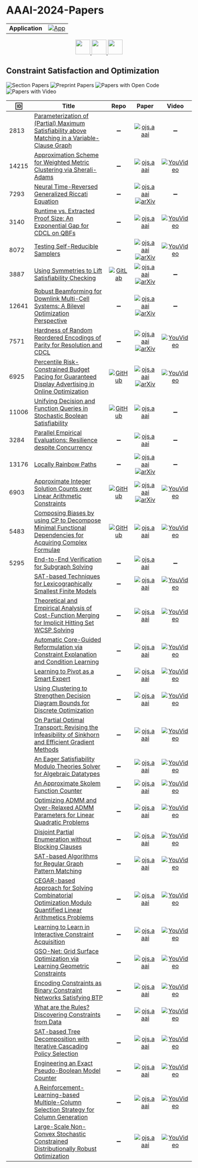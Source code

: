 # AAAI-2024-Papers

<table>
    <tr>
        <td><strong>Application</strong></td>
        <td>
            <a href="https://huggingface.co/spaces/DmitryRyumin/NewEraAI-Papers" style="float:left;">
                <img src="https://img.shields.io/badge/🤗-NewEraAI--Papers-FFD21F.svg" alt="App" />
            </a>
        </td>
    </tr>
</table>

<div align="center">
    <a href="https://github.com/DmitryRyumin/AAAI-2024-Papers/blob/main/sections/2024/main/computer_vision.md">
        <img src="https://cdn.jsdelivr.net/gh/DmitryRyumin/NewEraAI-Papers@main/images/left.svg" width="40" alt="" />
    </a>
    <a href="https://github.com/DmitryRyumin/AAAI-2024-Papers/">
        <img src="https://cdn.jsdelivr.net/gh/DmitryRyumin/NewEraAI-Papers@main/images/home.svg" width="40" alt="" />
    </a>
    <a href="https://github.com/DmitryRyumin/AAAI-2024-Papers/blob/main/sections/2024/main/data_mining_and_knowledge_management.md">
        <img src="https://cdn.jsdelivr.net/gh/DmitryRyumin/NewEraAI-Papers@main/images/right.svg" width="40" alt="" />
    </a>
</div>

## Constraint Satisfaction and Optimization

![Section Papers](https://img.shields.io/badge/Section%20Papers-35-42BA16) ![Preprint Papers](https://img.shields.io/badge/Preprint%20Papers-soon-b31b1b) ![Papers with Open Code](https://img.shields.io/badge/Papers%20with%20Open%20Code-soon-1D7FBF) ![Papers with Video](https://img.shields.io/badge/Papers%20with%20Video-soon-FF0000)

| :id: | **Title** | **Repo** | **Paper** | **Video** |
|------|-----------|:--------:|:---------:|:---------:|
| 2813 | [Parameterization of (Partial) Maximum Satisfiability above Matching in a Variable-Clause Graph](https://ojs.aaai.org/index.php/AAAI/article/view/28628) | :heavy_minus_sign: | [![ojs.aaai](https://img.shields.io/badge/pdf-ojs.aaai-1F6292.svg)](https://ojs.aaai.org/index.php/AAAI/article/view/28628/29220) | :heavy_minus_sign: |
| 14215 | [Approximation Scheme for Weighted Metric Clustering via Sherali-Adams](https://ojs.aaai.org/index.php/AAAI/article/view/28629) | :heavy_minus_sign: | [![ojs.aaai](https://img.shields.io/badge/pdf-ojs.aaai-1F6292.svg)](https://ojs.aaai.org/index.php/AAAI/article/view/28629/29221) | [![YouVideo](https://img.shields.io/badge/Video-000000??&style=flat&logo=youtube&logoColor=white)](https://ojs.aaai.org/index.php/AAAI/article/view/28629/29222) |
| 7293 | [Neural Time-Reversed Generalized Riccati Equation](https://ojs.aaai.org/index.php/AAAI/article/view/28630) | :heavy_minus_sign: | [![ojs.aaai](https://img.shields.io/badge/pdf-ojs.aaai-1F6292.svg)](https://ojs.aaai.org/index.php/AAAI/article/view/28630/29223) <br /> [![arXiv](https://img.shields.io/badge/arXiv-2312.09310-b31b1b.svg)](https://arxiv.org/abs/2312.09310) | :heavy_minus_sign: |
| 3140 | [Runtime vs. Extracted Proof Size: An Exponential Gap for CDCL on QBFs](https://ojs.aaai.org/index.php/AAAI/article/view/28631) | :heavy_minus_sign: | [![ojs.aaai](https://img.shields.io/badge/pdf-ojs.aaai-1F6292.svg)](https://ojs.aaai.org/index.php/AAAI/article/view/28631/29225) | [![YouVideo](https://img.shields.io/badge/Video-000000??&style=flat&logo=youtube&logoColor=white)](https://ojs.aaai.org/index.php/AAAI/article/view/28631/29226) |
| 8072 | [Testing Self-Reducible Samplers](https://ojs.aaai.org/index.php/AAAI/article/view/28632) | :heavy_minus_sign: | [![ojs.aaai](https://img.shields.io/badge/pdf-ojs.aaai-1F6292.svg)](https://ojs.aaai.org/index.php/AAAI/article/view/28632/29227) <br /> [![arXiv](https://img.shields.io/badge/arXiv-2312.10999-b31b1b.svg)](https://arxiv.org/abs/2312.10999) | [![YouVideo](https://img.shields.io/badge/Video-000000??&style=flat&logo=youtube&logoColor=white)](https://ojs.aaai.org/index.php/AAAI/article/view/28632/29228) |
| 3887 | [Using Symmetries to Lift Satisfiability Checking](https://ojs.aaai.org/index.php/AAAI/article/view/28633) | [![GitLab](https://img.shields.io/gitlab/stars/pierre.carbonnelle/idp-z3-generative?style=flat)](https://gitlab.com/pierre.carbonnelle/idp-z3-generative) | [![ojs.aaai](https://img.shields.io/badge/pdf-ojs.aaai-1F6292.svg)](https://ojs.aaai.org/index.php/AAAI/article/view/28633/29229) <br /> [![arXiv](https://img.shields.io/badge/arXiv-2311.03424-b31b1b.svg)](https://arxiv.org/abs/2311.03424) | :heavy_minus_sign: |
| 12641 | [Robust Beamforming for Downlink Multi-Cell Systems: A Bilevel Optimization Perspective](https://ojs.aaai.org/index.php/AAAI/article/view/28634) | :heavy_minus_sign: | [![ojs.aaai](https://img.shields.io/badge/pdf-ojs.aaai-1F6292.svg)](https://ojs.aaai.org/index.php/AAAI/article/view/28634/29231) <br /> [![arXiv](https://img.shields.io/badge/arXiv-2401.11409-b31b1b.svg)](https://arxiv.org/abs/2401.11409) | :heavy_minus_sign: |
| 7571 | [Hardness of Random Reordered Encodings of Parity for Resolution and CDCL](https://ojs.aaai.org/index.php/AAAI/article/view/28635) | :heavy_minus_sign: | [![ojs.aaai](https://img.shields.io/badge/pdf-ojs.aaai-1F6292.svg)](https://ojs.aaai.org/index.php/AAAI/article/view/28635/29233) <br /> [![arXiv](https://img.shields.io/badge/arXiv-2402.00542-b31b1b.svg)](https://arxiv.org/abs/2402.00542) | [![YouVideo](https://img.shields.io/badge/Video-000000??&style=flat&logo=youtube&logoColor=white)](https://ojs.aaai.org/index.php/AAAI/article/view/28635/29234) |
| 6925 | [Percentile Risk-Constrained Budget Pacing for Guaranteed Display Advertising in Online Optimization](https://ojs.aaai.org/index.php/AAAI/article/view/28636) | [![GitHub](https://img.shields.io/github/stars/danifree/RCPacing?style=flat)](https://github.com/danifree/RCPacing) | [![ojs.aaai](https://img.shields.io/badge/pdf-ojs.aaai-1F6292.svg)](https://ojs.aaai.org/index.php/AAAI/article/view/28636/29235) <br /> [![arXiv](https://img.shields.io/badge/arXiv-2312.06174-b31b1b.svg)](https://arxiv.org/abs/2312.06174) | [![YouVideo](https://img.shields.io/badge/Video-000000??&style=flat&logo=youtube&logoColor=white)](https://ojs.aaai.org/index.php/AAAI/article/view/28636/29236) |
| 11006 | [Unifying Decision and Function Queries in Stochastic Boolean Satisfiability](https://ojs.aaai.org/index.php/AAAI/article/view/28637) | [![GitHub](https://img.shields.io/github/stars/NTU-ALComLab/ClauSSat-Theta?style=flat)](https://github.com/NTU-ALComLab/ClauSSat-Theta) | [![ojs.aaai](https://img.shields.io/badge/pdf-ojs.aaai-1F6292.svg)](https://ojs.aaai.org/index.php/AAAI/article/view/28637/29237) | :heavy_minus_sign: |
| 3284 | [Parallel Empirical Evaluations: Resilience despite Concurrency](https://ojs.aaai.org/index.php/AAAI/article/view/28638) | :heavy_minus_sign: | [![ojs.aaai](https://img.shields.io/badge/pdf-ojs.aaai-1F6292.svg)](https://ojs.aaai.org/index.php/AAAI/article/view/28638/29239) | :heavy_minus_sign: |
| 13176 | [Locally Rainbow Paths](https://ojs.aaai.org/index.php/AAAI/article/view/28639) | :heavy_minus_sign: | [![ojs.aaai](https://img.shields.io/badge/pdf-ojs.aaai-1F6292.svg)](https://ojs.aaai.org/index.php/AAAI/article/view/28639/29241) <br /> [![arXiv](https://img.shields.io/badge/arXiv-2402.12905-b31b1b.svg)](https://arxiv.org/abs/2402.12905) | :heavy_minus_sign: |
| 6903 | [Approximate Integer Solution Counts over Linear Arithmetic Constraints](https://ojs.aaai.org/index.php/AAAI/article/view/28640) | [![GitHub](https://img.shields.io/github/stars/bearben/ALC?style=flat)](https://github.com/bearben/ALC) | [![ojs.aaai](https://img.shields.io/badge/pdf-ojs.aaai-1F6292.svg)](https://ojs.aaai.org/index.php/AAAI/article/view/28640/29242) <br /> [![arXiv](https://img.shields.io/badge/arXiv-2312.08776-b31b1b.svg)](https://arxiv.org/abs/2312.08776) | [![YouVideo](https://img.shields.io/badge/Video-000000??&style=flat&logo=youtube&logoColor=white)](https://ojs.aaai.org/index.php/AAAI/article/view/28640/29243) |
| 5483 | [Composing Biases by using CP to Decompose Minimal Functional Dependencies for Acquiring Complex Formulae](https://ojs.aaai.org/index.php/AAAI/article/view/28641) | [![GitHub](https://img.shields.io/github/stars/cquimper/MapSeekerAAAI24?style=flat)](https://github.com/cquimper/MapSeekerAAAI24) | [![ojs.aaai](https://img.shields.io/badge/pdf-ojs.aaai-1F6292.svg)](https://ojs.aaai.org/index.php/AAAI/article/view/28641/29244) | [![YouVideo](https://img.shields.io/badge/Video-000000??&style=flat&logo=youtube&logoColor=white)](https://ojs.aaai.org/index.php/AAAI/article/view/28641/29245) |
| 5295 | [End-to-End Verification for Subgraph Solving](https://ojs.aaai.org/index.php/AAAI/article/view/28642) | :heavy_minus_sign: | [![ojs.aaai](https://img.shields.io/badge/pdf-ojs.aaai-1F6292.svg)](https://ojs.aaai.org/index.php/AAAI/article/view/28642/29246) | :heavy_minus_sign: |
| | [SAT-based Techniques for Lexicographically Smallest Finite Models](https://ojs.aaai.org/index.php/AAAI/article/view/28643) | :heavy_minus_sign: | [![ojs.aaai](https://img.shields.io/badge/pdf-ojs.aaai-1F6292.svg)](https://ojs.aaai.org/index.php/AAAI/article/view/28643/29248) | [![YouVideo](https://img.shields.io/badge/Video-000000??&style=flat&logo=youtube&logoColor=white)](https://ojs.aaai.org/index.php/AAAI/article/view/28643/29249) |
| | [Theoretical and Empirical Analysis of Cost-Function Merging for Implicit Hitting Set WCSP Solving](https://ojs.aaai.org/index.php/AAAI/article/view/28644) | :heavy_minus_sign: | [![ojs.aaai](https://img.shields.io/badge/pdf-ojs.aaai-1F6292.svg)](https://ojs.aaai.org/index.php/AAAI/article/view/28644/29250) | [![YouVideo](https://img.shields.io/badge/Video-000000??&style=flat&logo=youtube&logoColor=white)](https://ojs.aaai.org/index.php/AAAI/article/view/28644/29251) |
| | [Automatic Core-Guided Reformulation via Constraint Explanation and Condition Learning](https://ojs.aaai.org/index.php/AAAI/article/view/28645) | :heavy_minus_sign: | [![ojs.aaai](https://img.shields.io/badge/pdf-ojs.aaai-1F6292.svg)](https://ojs.aaai.org/index.php/AAAI/article/view/28645/29252) | [![YouVideo](https://img.shields.io/badge/Video-000000??&style=flat&logo=youtube&logoColor=white)](https://ojs.aaai.org/index.php/AAAI/article/view/28645/29253) |
| | [Learning to Pivot as a Smart Expert](https://ojs.aaai.org/index.php/AAAI/article/view/28646) | :heavy_minus_sign: | [![ojs.aaai](https://img.shields.io/badge/pdf-ojs.aaai-1F6292.svg)](https://ojs.aaai.org/index.php/AAAI/article/view/28646/29254) | [![YouVideo](https://img.shields.io/badge/Video-000000??&style=flat&logo=youtube&logoColor=white)](https://ojs.aaai.org/index.php/AAAI/article/view/28646/29255) |
| | [Using Clustering to Strengthen Decision Diagram Bounds for Discrete Optimization](https://ojs.aaai.org/index.php/AAAI/article/view/28647) | :heavy_minus_sign: | [![ojs.aaai](https://img.shields.io/badge/pdf-ojs.aaai-1F6292.svg)](https://ojs.aaai.org/index.php/AAAI/article/view/28647/29256) | [![YouVideo](https://img.shields.io/badge/Video-000000??&style=flat&logo=youtube&logoColor=white)](https://ojs.aaai.org/index.php/AAAI/article/view/28647/29257) |
| | [On Partial Optimal Transport: Revising the Infeasibility of Sinkhorn and Efficient Gradient Methods](https://ojs.aaai.org/index.php/AAAI/article/view/28648) | :heavy_minus_sign: | [![ojs.aaai](https://img.shields.io/badge/pdf-ojs.aaai-1F6292.svg)](https://ojs.aaai.org/index.php/AAAI/article/view/28648/29258) | [![YouVideo](https://img.shields.io/badge/Video-000000??&style=flat&logo=youtube&logoColor=white)](https://ojs.aaai.org/index.php/AAAI/article/view/28648/29259) |
| | [An Eager Satisfiability Modulo Theories Solver for Algebraic Datatypes](https://ojs.aaai.org/index.php/AAAI/article/view/28649) | :heavy_minus_sign: | [![ojs.aaai](https://img.shields.io/badge/pdf-ojs.aaai-1F6292.svg)](https://ojs.aaai.org/index.php/AAAI/article/view/28649/29260) | [![YouVideo](https://img.shields.io/badge/Video-000000??&style=flat&logo=youtube&logoColor=white)](https://ojs.aaai.org/index.php/AAAI/article/view/28649/29261) |
| | [An Approximate Skolem Function Counter](https://ojs.aaai.org/index.php/AAAI/article/view/28650) | :heavy_minus_sign: | [![ojs.aaai](https://img.shields.io/badge/pdf-ojs.aaai-1F6292.svg)](https://ojs.aaai.org/index.php/AAAI/article/view/28650/29262) | [![YouVideo](https://img.shields.io/badge/Video-000000??&style=flat&logo=youtube&logoColor=white)](https://ojs.aaai.org/index.php/AAAI/article/view/28650/29263) |
| | [Optimizing ADMM and Over-Relaxed ADMM Parameters for Linear Quadratic Problems](https://ojs.aaai.org/index.php/AAAI/article/view/28651) | :heavy_minus_sign: | [![ojs.aaai](https://img.shields.io/badge/pdf-ojs.aaai-1F6292.svg)](https://ojs.aaai.org/index.php/AAAI/article/view/28651/29264) | [![YouVideo](https://img.shields.io/badge/Video-000000??&style=flat&logo=youtube&logoColor=white)](https://ojs.aaai.org/index.php/AAAI/article/view/28651/29265) |
| | [Disjoint Partial Enumeration without Blocking Clauses](https://ojs.aaai.org/index.php/AAAI/article/view/28652) | :heavy_minus_sign: | [![ojs.aaai](https://img.shields.io/badge/pdf-ojs.aaai-1F6292.svg)](https://ojs.aaai.org/index.php/AAAI/article/view/28652/29266) | [![YouVideo](https://img.shields.io/badge/Video-000000??&style=flat&logo=youtube&logoColor=white)](https://ojs.aaai.org/index.php/AAAI/article/view/28652/29267) |
| | [SAT-based Algorithms for Regular Graph Pattern Matching](https://ojs.aaai.org/index.php/AAAI/article/view/28653) | :heavy_minus_sign: | [![ojs.aaai](https://img.shields.io/badge/pdf-ojs.aaai-1F6292.svg)](https://ojs.aaai.org/index.php/AAAI/article/view/28653/29268) | [![YouVideo](https://img.shields.io/badge/Video-000000??&style=flat&logo=youtube&logoColor=white)](https://ojs.aaai.org/index.php/AAAI/article/view/28653/29269) |
| | [CEGAR-based Approach for Solving Combinatorial Optimization Modulo Quantified Linear Arithmetics Problems](https://ojs.aaai.org/index.php/AAAI/article/view/28654) | :heavy_minus_sign: | [![ojs.aaai](https://img.shields.io/badge/pdf-ojs.aaai-1F6292.svg)](https://ojs.aaai.org/index.php/AAAI/article/view/28654/29270) | [![YouVideo](https://img.shields.io/badge/Video-000000??&style=flat&logo=youtube&logoColor=white)](https://ojs.aaai.org/index.php/AAAI/article/view/28654/29271) |
| | [Learning to Learn in Interactive Constraint Acquisition](https://ojs.aaai.org/index.php/AAAI/article/view/28655) | :heavy_minus_sign: | [![ojs.aaai](https://img.shields.io/badge/pdf-ojs.aaai-1F6292.svg)](https://ojs.aaai.org/index.php/AAAI/article/view/28655/29272) | [![YouVideo](https://img.shields.io/badge/Video-000000??&style=flat&logo=youtube&logoColor=white)](https://ojs.aaai.org/index.php/AAAI/article/view/28655/29273) |
| | [GSO-Net: Grid Surface Optimization via Learning Geometric Constraints](https://ojs.aaai.org/index.php/AAAI/article/view/28656) | :heavy_minus_sign: | [![ojs.aaai](https://img.shields.io/badge/pdf-ojs.aaai-1F6292.svg)](https://ojs.aaai.org/index.php/AAAI/article/view/28656/29274) | [![YouVideo](https://img.shields.io/badge/Video-000000??&style=flat&logo=youtube&logoColor=white)](https://ojs.aaai.org/index.php/AAAI/article/view/28656/29275) |
| | [Encoding Constraints as Binary Constraint Networks Satisfying BTP](https://ojs.aaai.org/index.php/AAAI/article/view/28657) | :heavy_minus_sign: | [![ojs.aaai](https://img.shields.io/badge/pdf-ojs.aaai-1F6292.svg)](https://ojs.aaai.org/index.php/AAAI/article/view/28657/29276) | [![YouVideo](https://img.shields.io/badge/Video-000000??&style=flat&logo=youtube&logoColor=white)](https://ojs.aaai.org/index.php/AAAI/article/view/28657/29277) |
| | [What are the Rules? Discovering Constraints from Data](https://ojs.aaai.org/index.php/AAAI/article/view/28658) | :heavy_minus_sign: | [![ojs.aaai](https://img.shields.io/badge/pdf-ojs.aaai-1F6292.svg)](https://ojs.aaai.org/index.php/AAAI/article/view/28658/29278) | [![YouVideo](https://img.shields.io/badge/Video-000000??&style=flat&logo=youtube&logoColor=white)](https://ojs.aaai.org/index.php/AAAI/article/view/28658/29279) |
| | [SAT-based Tree Decomposition with Iterative Cascading Policy Selection](https://ojs.aaai.org/index.php/AAAI/article/view/28659) | :heavy_minus_sign: | [![ojs.aaai](https://img.shields.io/badge/pdf-ojs.aaai-1F6292.svg)](https://ojs.aaai.org/index.php/AAAI/article/view/28659/29280) | [![YouVideo](https://img.shields.io/badge/Video-000000??&style=flat&logo=youtube&logoColor=white)](https://ojs.aaai.org/index.php/AAAI/article/view/28659/29281) |
| | [Engineering an Exact Pseudo-Boolean Model Counter](https://ojs.aaai.org/index.php/AAAI/article/view/28660) | :heavy_minus_sign: | [![ojs.aaai](https://img.shields.io/badge/pdf-ojs.aaai-1F6292.svg)](https://ojs.aaai.org/index.php/AAAI/article/view/28660/29282) | [![YouVideo](https://img.shields.io/badge/Video-000000??&style=flat&logo=youtube&logoColor=white)](https://ojs.aaai.org/index.php/AAAI/article/view/28660/29283) |
| | [A Reinforcement-Learning-based Multiple-Column Selection Strategy for Column Generation](https://ojs.aaai.org/index.php/AAAI/article/view/28661) | :heavy_minus_sign: | [![ojs.aaai](https://img.shields.io/badge/pdf-ojs.aaai-1F6292.svg)](https://ojs.aaai.org/index.php/AAAI/article/view/28661/29284) | [![YouVideo](https://img.shields.io/badge/Video-000000??&style=flat&logo=youtube&logoColor=white)](https://ojs.aaai.org/index.php/AAAI/article/view/28661/29285) |
| | [Large-Scale Non-Convex Stochastic Constrained Distributionally Robust Optimization](https://ojs.aaai.org/index.php/AAAI/article/view/28662) | :heavy_minus_sign: | [![ojs.aaai](https://img.shields.io/badge/pdf-ojs.aaai-1F6292.svg)](https://ojs.aaai.org/index.php/AAAI/article/view/28662/29286) | [![YouVideo](https://img.shields.io/badge/Video-000000??&style=flat&logo=youtube&logoColor=white)](https://ojs.aaai.org/index.php/AAAI/article/view/28662/29287) |

